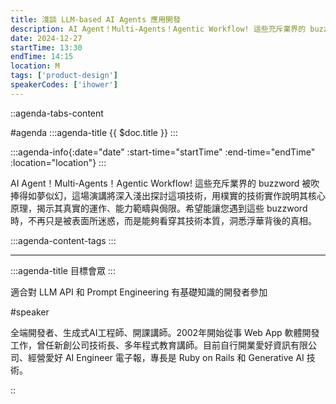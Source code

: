 ```yaml
---
title: 淺談 LLM-based AI Agents 應用開發
description: AI Agent！Multi-Agents！Agentic Workflow! 這些充斥業界的 buzzword 被吹捧得如夢似幻，這場演講將深入淺出探討這項技術，用樸實的技術實作說明其核心原理，揭示其真實的運作、能力範疇與侷限。希望能讓您遇到這些 buzzword 時，不再只是被表面所迷惑，而是能夠看穿其技術本質，洞悉浮華背後的真相。
date: 2024-12-27
startTime: 13:30
endTime: 14:15
location: M
tags: ['product-design']
speakerCodes: ['ihower']
---
```


::agenda-tabs-content
<!--議程資訊-->
#agenda
:::agenda-title
{{ $doc.title }}
:::

:::agenda-info{:date="date" :start-time="startTime" :end-time="endTime" :location="location"}
:::

<!--議程資訊(內容)-->
AI Agent！Multi-Agents！Agentic Workflow! 這些充斥業界的 buzzword 被吹捧得如夢似幻，這場演講將深入淺出探討這項技術，用樸實的技術實作說明其核心原理，揭示其真實的運作、能力範疇與侷限。希望能讓您遇到這些 buzzword 時，不再只是被表面所迷惑，而是能夠看穿其技術本質，洞悉浮華背後的真相。

:::agenda-content-tags
:::

---

:::agenda-title
目標會眾
:::

<!--目標會眾(內容)-->
適合對 LLM API 和 Prompt Engineering 有基礎知識的開發者參加

<!--講者介紹-->
#speaker
<!--講者介紹(內容)-->
全端開發者、生成式AI工程師、開課講師。2002年開始從事 Web App 軟體開發工作，曾任新創公司技術長、多年程式教育講師。目前自行開業愛好資訊有限公司、經營愛好 AI Engineer 電子報，專長是 Ruby on Rails 和 Generative AI 技術。

::
